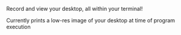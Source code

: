 Record and view your desktop, all within your terminal!

Currently prints a low-res image of your desktop at time of program execution
